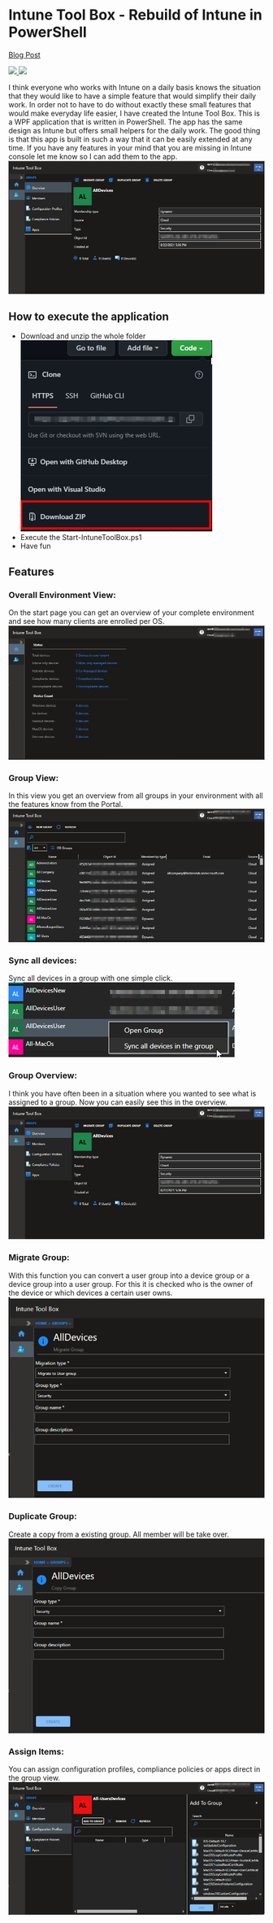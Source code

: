 # Intune Tool Box - Rebuild of Intune in PowerShell
[Blog Post](https://jannikreinhard.com/2022/07/07/intune-tool-box-rebuild-of-intune-in-powershell/)
<p align="left">
  <a href="https://twitter.com/jannik_reinhard">
    <img src="https://img.shields.io/twitter/follow/jannik_reinhard?style=social" target="_blank" />
  </a>
    <a href="https://github.com/JayRHa">
    <img src="https://img.shields.io/github/followers/JayRHa?style=social" target="_blank" />
  </a>
</p>


I think everyone who works with Intune on a daily basis knows the situation that they would like to have a simple feature that would simplify their daily work. In order not to have to do without exactly these small features that would make everyday life easier, I have created the Intune Tool Box. This is a WPF application that is written in PowerShell. The app has the same design as Intune but offers small helpers for the daily work. The good thing is that this app is built in such a way that it can be easily extended at any time. If you have any features in your mind that you are missing in Intune console let me know so I can add them to the app.<br/>
![Tool View](https://github.com/JayRHa/IntuneToolBox/blob/main/.images/groupView.png)


## How to execute the application
* Download and unzip the whole folder <br/>
![Download View](https://github.com/JayRHa/IntuneToolBox/blob/main/.images/downloadGitHub.png)
* Execute the Start-IntuneToolBox.ps1
* Have fun

## Features
### Overall Environment View:
On the start page you can get an overview of your complete environment and see how many clients are enrolled per OS.<br/>
![Enviroment View](https://github.com/JayRHa/IntuneToolBox/blob/main/.images/startPage.png)

### Group View:
In this view you get an overview from all groups in your environment with all the features know from the Portal.<br/>
![Groups View](https://github.com/JayRHa/IntuneToolBox/blob/main/.images/groupOverview.png)

### Sync all devices:
Sync all devices in a group with one simple click.<br/>
![Enviroment View](https://github.com/JayRHa/IntuneToolBox/blob/main/.images/syncAllDevices.png)

### Group Overview:
I think you have often been in a situation where you wanted to see what is assigned to a group. Now you can easily see this in the overview.<br/>
![Enviroment View](https://github.com/JayRHa/IntuneToolBox/blob/main/.images/groupView.png)

### Migrate Group:
With this function you can convert a user group into a device group or a device group into a user group. For this it is checked who is the owner of the device or which devices a certain user owns.<br/>
![Enviroment View](https://github.com/JayRHa/IntuneToolBox/blob/main/.images/migrateGroup.png)

### Duplicate Group:
Create a copy from a existing group. All member will be take over.<br/>
![Enviroment View](https://github.com/JayRHa/IntuneToolBox/blob/main/.images/copyGroup.png)

### Assign Items:
You can assign configuration profiles, compliance policies or apps direct in the group view.<br/>
![Enviroment View](https://github.com/JayRHa/IntuneToolBox/blob/main/.images/addConfiguration.png)

